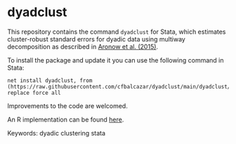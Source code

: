 # dyadclust


This repository contains the command ```dyadclust``` for Stata, which estimates cluster-robust standard errors for dyadic data using multiway decomposition as described in [Aronow et al. (2015)](https://www.cambridge.org/core/journals/political-analysis/article/abs/clusterrobust-variance-estimation-for-dyadic-data/D43E12BF35240100C7A4ED3C28912C95).

To install the package and update it you can use the following command in Stata:
```
net install dyadclust, from (https://raw.githubusercontent.com/cfbalcazar/dyadclust/main/dyadclust/) replace force all
```

Improvements to the code are welcomed.

An R implementation can be found [here](https://github.com/jbisbee1/dyadRobust/).

Keywords: dyadic clustering stata

